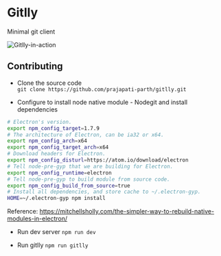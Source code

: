 # Gitlly
Minimal git client

![Gitlly-in-action](https://dl.dropboxusercontent.com/s/58z06xfqjxd2js9/gitlly-action.png?dl=0)

## Contributing
* Clone the source code  
`git clone https://github.com/prajapati-parth/gitlly.git`

* Configure to install node native module - Nodegit and install dependencies  
```bash
# Electron's version.
export npm_config_target=1.7.9
# The architecture of Electron, can be ia32 or x64.
export npm_config_arch=x64
export npm_config_target_arch=x64
# Download headers for Electron.
export npm_config_disturl=https://atom.io/download/electron
# Tell node-pre-gyp that we are building for Electron.
export npm_config_runtime=electron
# Tell node-pre-gyp to build module from source code.
export npm_config_build_from_source=true
# Install all dependencies, and store cache to ~/.electron-gyp.
HOME=~/.electron-gyp npm install
```
Reference: https://mitchellsholly.com/the-simpler-way-to-rebuild-native-modules-in-electron/

* Run dev server
`npm run dev`

* Run gitlly
`npm run gitlly`